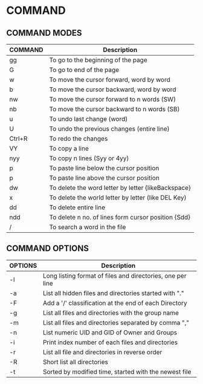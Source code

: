 # COMMAND

## COMMAND MODES

| COMMAND| Description |
| ---    |    ---  |
| gg     | To go to the beginning of the page |
| G      | To go to end of the page |
| w      | To move the cursor forward, word by word |
| b      | To move the cursor backward, word by word |
| nw     | To move the cursor forward to n words (SW) |
| nb     | To move the cursor backward to n words (SB) |
| u      | To undo last change (word) |
| U      | To undo the previous changes (entire line) |
| Ctrl+R | To redo the changes |
| VY     | To copy a line |
| nyy    | To copy n lines (Syy or 4yy) |
| p      | To paste line below the cursor position |
| p      | To paste line above the cursor position |
| dw     | To delete the word letter by letter {likeBackspace} |
| x      | To delete the world letter by letter (like DEL Key) |
| dd     | To delete entire line |
| ndd    | To delete n no. of lines form cursor position {Sdd} |
| /      | To search a word in the file |

## COMMAND OPTIONS

| OPTIONS      | Description |
| ---          |    ---  |
| -l      | Long listing format of files and directories, one per line |
| -a      | List all hidden files and directories started with "." |
| -F      | Add a '/' classification at the end of each Directory |
| -g      | List all files and directories with the group name |
| -m      | List all files and directories separated by comma "," |
| -n      | List numeric UID and GID of Owner and Groups |
| -i      | Print index number of each files and directories |
| -r      | List all file and directories in reverse order |
| -R      | Short list all directories |
| -t      | Sorted by modified time, started with the newest file |
